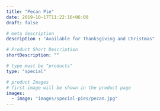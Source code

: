 ```yaml
---
title: "Pecan Pie"
date: 2019-10-17T11:22:16+06:00
draft: false

# meta description
description : "Available for Thanksgiving and Christmas"

# Product Short Description
shortDescription: ""

# type must be "products"
type: "special"

# product Images
# first image will be shown in the product page
images:
  - image: "images/special-pies/pecan.jpg"
---
```

